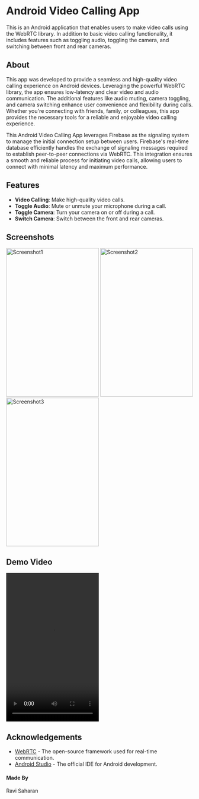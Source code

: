 <!DOCTYPE html>
<html lang="en">
<head>
    <meta charset="UTF-8">
    <meta name="viewport" content="width=device-width, initial-scale=1.0">
</head>
<body>

<h1>Android Video Calling App</h1>

<p>This is an Android application that enables users to make video calls using the WebRTC library. In addition to basic video calling functionality, it includes features such as toggling audio, toggling the camera, and switching between front and rear cameras.</p>

<h2>About</h2>
<p>This app was developed to provide a seamless and high-quality video calling experience on Android devices. Leveraging the powerful WebRTC library, the app ensures low-latency and clear video and audio communication. The additional features like audio muting, camera toggling, and camera switching enhance user convenience and flexibility during calls. Whether you're connecting with friends, family, or colleagues, this app provides the necessary tools for a reliable and enjoyable video calling experience.</p>

<p>This Android Video Calling App leverages Firebase as the signaling system to manage the initial connection setup between users. Firebase's real-time database efficiently handles the exchange of signaling messages required to establish peer-to-peer connections via WebRTC. This integration ensures a smooth and reliable process for initiating video calls, allowing users to connect with minimal latency and maximum performance.</p>

<h2>Features</h2>
<ul>
    <li><strong>Video Calling</strong>: Make high-quality video calls.</li>
    <li><strong>Toggle Audio</strong>: Mute or unmute your microphone during a call.</li>
    <li><strong>Toggle Camera</strong>: Turn your camera on or off during a call.</li>
    <li><strong>Switch Camera</strong>: Switch between the front and rear cameras.</li>
</ul>

<h2>Screenshots</h2>
<p><img src="https://github.com/raviSaharan07/VideoCallApp/assets/147504098/98df6ecc-94ac-434e-a492-3544bbb28cbc" alt="Screenshot1" width="250" height="400">
<img src="https://github.com/raviSaharan07/VideoCallApp/assets/147504098/9f029747-0875-41ea-b915-75f2226f920c" alt="Screenshot2" width="250" height="400">
<img src="https://github.com/raviSaharan07/VideoCallApp/assets/147504098/98bc5a70-5bba-48d4-b6fa-399f97c1c670" alt="Screenshot3" width="250" height="400"></p>

<h2>Demo Video</h2>
<video width="250" height="400" controls>
  <source src="https://github.com/raviSaharan07/VideoCallApp/assets/147504098/0ea0e0cb-e3c9-477a-829c-c62baa91f57c" type="video/mp4">
</video>

<h2>Acknowledgements</h2>
<ul>
    <li><a href="https://webrtc.org/">WebRTC</a> - The open-source framework used for real-time communication.</li>
    <li><a href="https://developer.android.com/studio">Android Studio</a> - The official IDE for Android development.</li>
</ul>

<h4>Made By</h4>
<p>Ravi Saharan</p>

</body>
</html>
